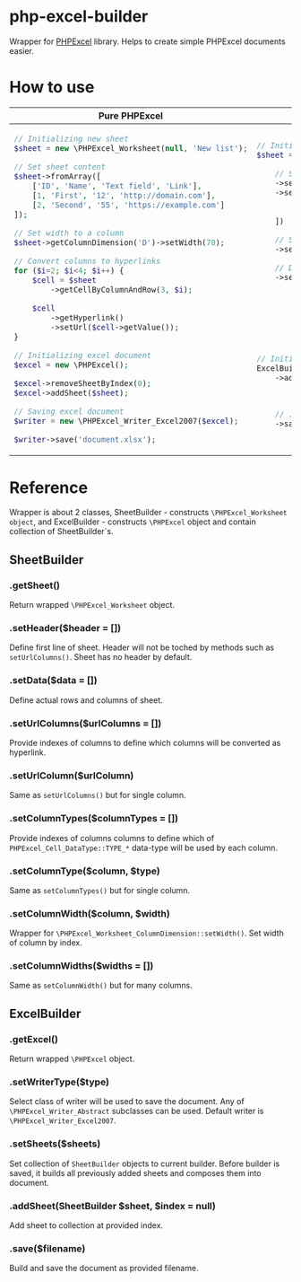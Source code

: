 # php-excel-builder

Wrapper for [PHPExcel](https://github.com/PHPOffice/PHPExcel) library.
Helps to create simple PHPExcel documents easier.

# How to use

<table>
<thead>
<th>Pure PHPExcel</th>
<th>With php-excel-builder</th>
</thead>
<tbody>
<tr>
<td>

```php
// Initializing new sheet
$sheet = new \PHPExcel_Worksheet(null, 'New list');

// Set sheet content
$sheet->fromArray([
    ['ID', 'Name', 'Text field', 'Link'],
    [1, 'First', '12', 'http://domain.com'],
    [2, 'Second', '55', 'https://example.com']
]);

// Set width to a column
$sheet->getColumnDimension('D')->setWidth(70);

// Convert columns to hyperlinks
for ($i=2; $i<4; $i++) {
    $cell = $sheet
        ->getCellByColumnAndRow(3, $i);

    $cell
        ->getHyperlink()
        ->setUrl($cell->getValue());
}

// Initializing excel document
$excel = new \PHPExcel();

$excel->removeSheetByIndex(0);
$excel->addSheet($sheet);

// Saving excel document
$writer = new \PHPExcel_Writer_Excel2007($excel);

$writer->save('document.xlsx');
```

</td>
<td>

```php
// Initializing new sheet
$sheet = SheetBuilder::create('New list')

    // Set sheet content
    ->setHeader(['ID', 'Name', 'Text field', 'Link'])
    ->setData([
        [1, 'First', '12', 'http://domain.com'],
        [2, 'Second', '55', 'https://example.com']
    ])

    // Set width to a column
    ->setColumnWidth('D', 70)

    // Define columns to be converted to hyperlinks
    ->setUrlColumn(3);








// Initializing excel document
ExcelBuilder::create()
    ->addSheet($sheet)



    // ...and saving it
    ->save('document.xlsx');



```

</td>
</tr>
</tbody>
</table>

# Reference

Wrapper is about 2 classes,
SheetBuilder - constructs `\PHPExcel_Worksheet object`,
and ExcelBuilder - constructs `\PHPExcel` object and contain collection of SheetBuilder`s.

## SheetBuilder

### .getSheet()

Return wrapped `\PHPExcel_Worksheet` object.

### .setHeader($header = [])

Define first line of sheet.
Header will not be toched by methods such as `setUrlColumns()`.
Sheet has no header by default.

### .setData($data = [])

Define actual rows and columns of sheet.

### .setUrlColumns($urlColumns = [])

Provide indexes of columns to define which columns will be converted as hyperlink.

### .setUrlColumn($urlColumn)

Same as `setUrlColumns()` but for single column.

### .setColumnTypes($columnTypes = [])

Provide indexes of columns columns to define which of `PHPExcel_Cell_DataType::TYPE_*` data-type will be used by each column.

### .setColumnType($column, $type)

Same as `setColumnTypes()` but for single column.

### .setColumnWidth($column, $width)

Wrapper for `\PHPExcel_Worksheet_ColumnDimension::setWidth()`. Set width of column by index.

### .setColumnWidths($widths = [])

Same as `setColumnWidth()` but for many columns.

## ExcelBuilder

### .getExcel()

Return wrapped `\PHPExcel` object.

### .setWriterType($type)

Select class of writer will be used to save the document.
Any of `\PHPExcel_Writer_Abstract` subclasses can be used.
Default writer is `\PHPExcel_Writer_Excel2007`.

### .setSheets($sheets)

Set collection of `SheetBuilder` objects to current builder.
Before builder is saved, it builds all previously added sheets and composes them into document.

### .addSheet(SheetBuilder $sheet, $index = null)

Add sheet to collection at provided index.

### .save($filename)

Build and save the document as provided filename.
